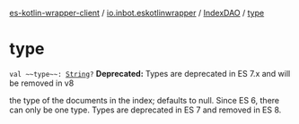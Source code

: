 [es-kotlin-wrapper-client](../../index.md) / [io.inbot.eskotlinwrapper](../index.md) / [IndexDAO](index.md) / [type](./type.md)

# type

`val ~~type~~: `[`String`](https://kotlinlang.org/api/latest/jvm/stdlib/kotlin/-string/index.html)`?`
**Deprecated:** Types are deprecated in ES 7.x and will be removed in v8

the type of the documents in the index; defaults to null. Since ES 6, there can only be one type. Types are deprecated in ES 7 and removed in ES 8.

